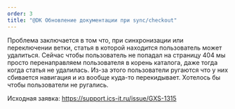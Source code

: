 ```yaml
---
order: 3
title: "@DK Обновление документации при sync/checkout"
---
```


Проблема заключается в том что, при синхронизации или переключении ветки, статья в которой находится пользователь может удалиться. Сейчас чтобы пользователь не попадал на страницу 404 мы просто перенаправляем пользователя в корень каталога, даже тогда когда статья не удалилась. Из-за этого пользователи ругаются что у них сбивается навигация и из вообще куда-то перекидывает. Хотелось бы чтобы пользователи не ругались.

Исходная заявка: https://support.ics-it.ru/issue/GXS-1315